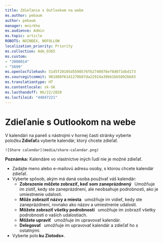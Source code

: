 ```yaml
---
title: Zdieľanie s Outlookom na webe
ms.author: pebaum
author: pebaum
manager: mnirkhe
ms.audience: Admin
ms.topic: article
ROBOTS: NOINDEX, NOFOLLOW
localization_priority: Priority
ms.collection: Adm_O365
ms.custom:
- "3800014"
- "5699"
ms.openlocfilehash: 51d5f20105d5598576fb2740070ef8d071dbd173
ms.sourcegitcommit: 981880f6141278b87da22924a39bb1bb5892bb83
ms.translationtype: HT
ms.contentlocale: sk-SK
ms.lasthandoff: 06/22/2020
ms.locfileid: "44847221"
---
```

# <a name="sharing-with-outlook-on-the-web"></a>Zdieľanie s Outlookom na webe

V kalendári na paneli s nástrojmi v hornej časti stránky vyberte položku **Zdieľať**a vyberte kalendár, ktorý chcete zdieľať.

    ![Share calendar](media/share-calendar.png)

**Poznámka:** Kalendáre vo vlastníctve iných ľudí nie je možné zdieľať.

- Zadajte meno alebo e-mailovú adresu osoby, s ktorou chcete kalendár zdieľať.
- Vyberte spôsob, akým má daná osoba používať váš kalendár:
    - **Zobrazenie môžete zobraziť, keď som zaneprázdnený**   Umožňuje im zistiť, kedy ste zaneprázdnení, ale neobsahuje podrobnosti, ako je umiestnenie udalosti.
    - **Môže zobraziť názvy a miesta**   umožňuje im vidieť, kedy ste zaneprázdnení, rovnako ako názov a umiestnenie udalostí.
    - **Môžete zobraziť všetky podrobnosti**   umožňuje im zobraziť všetky podrobnosti o vašich udalostiach.
    - **Môžete upraviť**   umožňuje im upravovať kalendár.
    - **Delegovať**   umožňuje im upravovať kalendár a zdieľať ho s ostatnými.
- Vyberte polo **ku Zíotods»**.
